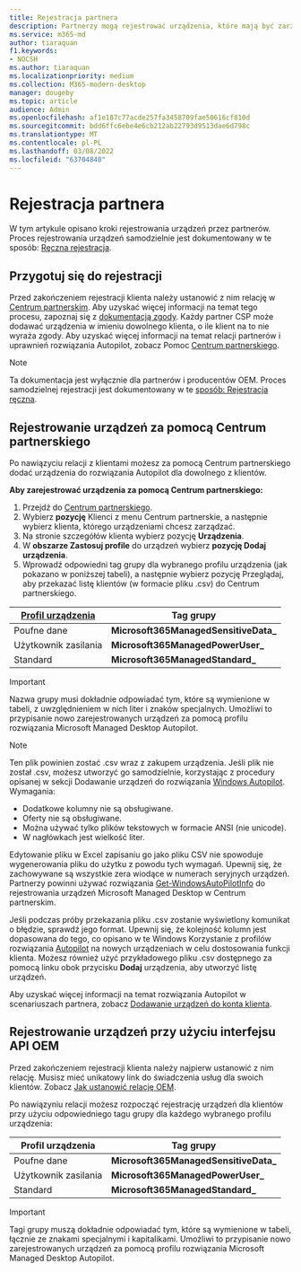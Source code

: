 ```yaml
---
title: Rejestracja partnera
description: Partnerzy mogą rejestrować urządzenia, które mają być zarządzane przez Microsoft Managed Desktop
ms.service: m365-md
author: tiaraquan
f1.keywords:
- NOCSH
ms.author: tiaraquan
ms.localizationpriority: medium
ms.collection: M365-modern-desktop
manager: dougeby
ms.topic: article
audience: Admin
ms.openlocfilehash: af1e187c77acde257fa3458709fae50616cf810d
ms.sourcegitcommit: bdd6ffc6ebe4e6cb212ab22793d9513dae6d798c
ms.translationtype: MT
ms.contentlocale: pl-PL
ms.lasthandoff: 03/08/2022
ms.locfileid: "63704840"
---
```

# <a name="partner-registration"></a>Rejestracja partnera

W tym artykule opisano kroki rejestrowania urządzeń przez partnerów. Proces rejestrowania urządzeń samodzielnie jest dokumentowany w te sposób: [Ręczna rejestracja](manual-registration.md).

## <a name="prepare-for-registration"></a>Przygotuj się do rejestracji

Przed zakończeniem rejestracji klienta należy ustanowić z nim relację w [Centrum partnerskim](https://partner.microsoft.com/dashboard). Aby uzyskać więcej informacji na temat tego procesu, zapoznaj się z [dokumentacją zgody](/windows/deployment/windows-autopilot/registration-auth#csp-authorization). Każdy partner CSP może dodawać urządzenia w imieniu dowolnego klienta, o ile klient na to nie wyraża zgody. Aby uzyskać więcej informacji na temat relacji partnerów i uprawnień rozwiązania Autopilot, zobacz Pomoc [Centrum partnerskiego](/partner-center/customers_revoke_admin_privileges#windows-autopilot).

> [!NOTE]
> Ta dokumentacja jest wyłącznie dla partnerów i producentów OEM. Proces samodzielnej rejestracji jest dokumentowany w te [sposób: Rejestracja ręczna](manual-registration.md).

## <a name="register-devices-using-the-partner-center"></a>Rejestrowanie urządzeń za pomocą Centrum partnerskiego

Po nawiązyciu relacji z klientami możesz za pomocą Centrum partnerskiego dodać urządzenia do rozwiązania Autopilot dla dowolnego z klientów.

**Aby zarejestrować urządzenia za pomocą Centrum partnerskiego:**

1. Przejdź do [Centrum partnerskiego](https://partner.microsoft.com/dashboard).
2. Wybierz **pozycję** Klienci z menu Centrum partnerskie, a następnie wybierz klienta, którego urządzeniami chcesz zarządzać.
3. Na stronie szczegółów klienta wybierz pozycję **Urządzenia**.
4. W **obszarze Zastosuj profile** do urządzeń wybierz **pozycję Dodaj urządzenia**.
5. Wprowadź odpowiedni tag grupy dla wybranego profilu urządzenia (jak pokazano w poniższej tabeli), a następnie wybierz pozycję Przeglądaj,  aby przekazać listę klientów (w formacie pliku .csv) do Centrum partnerskiego.

| [Profil urządzenia](../service-description/profiles.md) | Tag grupy |
| ----- | -----|
| Poufne dane | **Microsoft365ManagedSensitiveData\_** |
| Użytkownik zasilania | **Microsoft365ManagedPowerUser\_** |
| Standard | **Microsoft365ManagedStandard\_** |

> [!IMPORTANT]
> Nazwa grupy musi dokładnie odpowiadać tym, które są wymienione w tabeli, z uwzględnieniem w nich liter i znaków specjalnych. Umożliwi to przypisanie nowo zarejestrowanych urządzeń za pomocą profilu rozwiązania Microsoft Managed Desktop Autopilot.

>[!NOTE]
> Ten plik powinien zostać .csv wraz z zakupem urządzenia. Jeśli plik nie został .csv, możesz utworzyć go samodzielnie, korzystając z procedury opisanej w sekcji Dodawanie urządzeń do rozwiązania [Windows Autopilot](/windows/deployment/windows-autopilot/add-devices#collecting-the-hardware-id-from-existing-devices-using-powershell). Wymagania: <ul><li>Dodatkowe kolumny nie są obsługiwane.</li> <li>Oferty nie są obsługiwane.</li> <li>Można używać tylko plików tekstowych w formacie ANSI (nie unicode).</li> <li>W nagłówkach jest wielkość liter.</li></ul> Edytowanie pliku w Excel zapisaniu go jako pliku CSV nie spowoduje wygenerowania pliku do użytku z powodu tych wymagań. Upewnij się, że zachowywane są wszystkie zera wiodące w numerach seryjnych urządzeń. Partnerzy powinni używać rozwiązania [Get-WindowsAutoPilotInfo](https://www.powershellgallery.com/packages/Get-WindowsAutoPilotInfo) do rejestrowania urządzeń Microsoft Managed Desktop w Centrum partnerskim.

Jeśli podczas próby przekazania pliku .csv zostanie wyświetlony komunikat o błędzie, sprawdź jego format. Upewnij się, że kolejność kolumn jest dopasowana do tego, co opisano w te Windows Korzystanie z profilów rozwiązania [Autopilot](/partner-center/autopilot#add-devices-to-a-customers-account) na nowych urządzeniach w celu dostosowania funkcji klienta. Możesz również użyć przykładowego pliku .csv dostępnego za pomocą linku obok przycisku **Dodaj** urządzenia, aby utworzyć listę urządzeń.

Aby uzyskać więcej informacji na temat rozwiązania Autopilot w scenariuszach partnera, zobacz [Dodawanie urządzeń do konta klienta](/partner-center/autopilot#add-devices-to-a-customers-account).

## <a name="register-devices-by-using-the-oem-api"></a>Rejestrowanie urządzeń przy użyciu interfejsu API OEM

Przed zakończeniem rejestracji klienta należy najpierw ustanowić z nim relację. Musisz mieć unikatowy link do świadczenia usług dla swoich klientów. Zobacz [Jak ustanowić relację OEM](/windows/deployment/windows-autopilot/registration-auth#oem-authorization).

Po nawiązyniu relacji możesz rozpocząć rejestrację urządzeń dla klientów przy użyciu odpowiedniego tagu grupy dla każdego wybranego profilu urządzenia:

| Profil urządzenia | Tag grupy |
| ----- | ----- |
| Poufne dane | **Microsoft365ManagedSensitiveData\_** |
| Użytkownik zasilania | **Microsoft365ManagedPowerUser\_** |
| Standard | **Microsoft365ManagedStandard\_** |

> [!IMPORTANT]
> Tagi grupy muszą dokładnie odpowiadać tym, które są wymienione w tabeli, łącznie ze znakami specjalnymi i kapitalikami. Umożliwi to przypisanie nowo zarejestrowanych urządzeń za pomocą profilu rozwiązania Microsoft Managed Desktop Autopilot.
